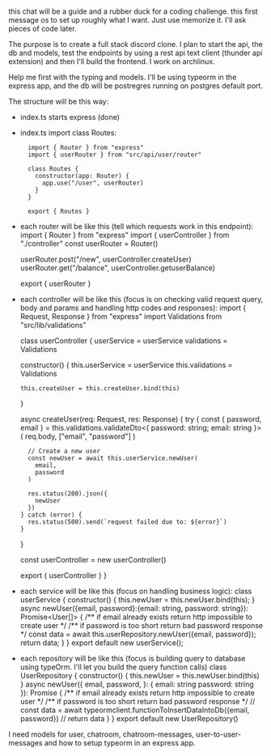 #

this chat will be a guide and a rubber duck for a coding challenge. this first message os to set up roughly what I want. Just use memorize it. I'll ask pieces of code later.

The purpose is to create a full stack discord clone. I plan to start the api, the db and models, test the endpoints by using a rest api text client (thunder api extension) and then I'll build the frontend. I work on archlinux.

Help me first with the typing and models. I'll be using typeorm in the express app, and the db will be postregres running on postgres default port.

The structure will be this way:

- index.ts starts express (done)
- index.ts import class Routes:

  ```
    import { Router } from "express"
    import { userRouter } from "src/api/user/router"

    class Routes {
      constructor(app: Router) {
        app.use("/user", userRouter)
      }
    }

    export { Routes }
  ```

- each router will be like this (tell which requests work in this endpoint):
  import { Router } from "express"
  import { userController } from "./controller"
  const userRouter = Router()

  userRouter.post("/new", userController.createUser)
  userRouter.get("/balance", userController.getuserBalance)

  export { userRouter }

- each controller will be like this (focus is on checking valid request query, body and params and handling http codes and responses):
  import { Request, Response } from "express"
  import Validations from "src/lib/validations"

  class userController {
  userService = userService
  validations = Validations

  constructor() {
  this.userService = userService
  this.validations = Validations

      this.createUser = this.createUser.bind(this)

  }

  async createUser(req: Request, res: Response) {
  try {
  const { password, email } = this.validations.validateDto<{ password: string; email: string }>(
  req.body,
  ["email", "password"]
  )

        // Create a new user
        const newUser = await this.userService.newUser(
          email,
          password
        )

        res.status(200).json({
          newUser
        })
      } catch (error) {
        res.status(500).send(`request failed due to: ${error}`)
      }

  }

  const userController = new userController()

  export { userController }
  }

- each service will be like this (focus on handling business logic):
  class userService {
  constructor() {
  this.newUser = this.newUser.bind(this);
  }
  async newUser({email, password}:{email: string, password: string}): Promise<User[]> {
  /** if email already exists return http impossible to create user \*/
  /** if password is too short return bad password response \*/
  const data = await this.userRepository.newUser({email, password});
  return data;
  }
  }
  export default new userService();

- each repository will be like this (focus is building query to database using typeOrm. I'll let you build the query function calls)
  class UserRepository {
  constructor() {
  this.newUser = this.newUser.bind(this)
  }
  async newUser({
  email,
  password,
  }: {
  email: string
  password: string
  }): Promise<User> {
  /** if email already exists return http impossible to create user \*/
  /** if password is too short return bad password response \*/
  // const data = await typeormclient.functionToInsertDataIntoDb({email, password})
  // return data
  }
  }
  export default new UserRepository()

I need models for user, chatroom, chatroom-messages, user-to-user-messages and how to setup typeorm in an express app.
